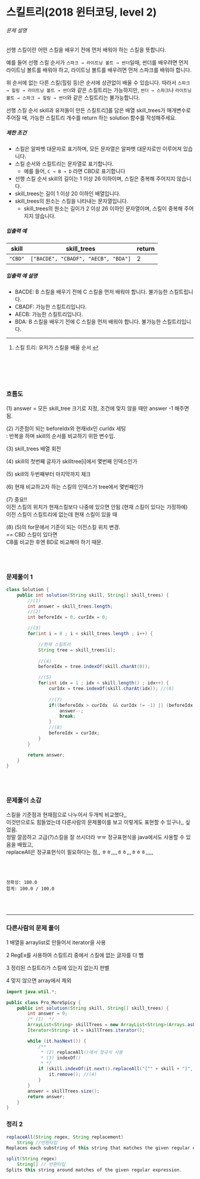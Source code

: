 # 스킬트리(2018 윈터코딩, level 2)

###### 문제 설명

선행 스킬이란 어떤 스킬을 배우기 전에 먼저 배워야 하는 스킬을 뜻합니다.

예를 들어 선행 스킬 순서가 `스파크 → 라이트닝 볼트 → 썬더`일때, 썬더를 배우려면 먼저 라이트닝 볼트를 배워야 하고, 라이트닝 볼트를 배우려면 먼저 스파크를 배워야 합니다.

위 순서에 없는 다른 스킬(힐링 등)은 순서에 상관없이 배울 수 있습니다. 따라서 `스파크 → 힐링 → 라이트닝 볼트 → 썬더`와 같은 스킬트리는 가능하지만, `썬더 → 스파크`나 `라이트닝 볼트 → 스파크 → 힐링 → 썬더`와 같은 스킬트리는 불가능합니다.

선행 스킬 순서 skill과 유저들이 만든 스킬트리[1](https://programmers.co.kr/learn/courses/30/lessons/49993#fn1)를 담은 배열 skill_trees가 매개변수로 주어질 때, 가능한 스킬트리 개수를 return 하는 solution 함수를 작성해주세요.

##### 제한 조건

- 스킬은 알파벳 대문자로 표기하며, 모든 문자열은 알파벳 대문자로만 이루어져 있습니다.
- 스킬 순서와 스킬트리는 문자열로 표기합니다.
  - 예를 들어, `C → B → D` 라면 CBD로 표기합니다
- 선행 스킬 순서 skill의 길이는 1 이상 26 이하이며, 스킬은 중복해 주어지지 않습니다.
- skill_trees는 길이 1 이상 20 이하인 배열입니다.
- skill_trees의 원소는 스킬을 나타내는 문자열입니다.
  - skill_trees의 원소는 길이가 2 이상 26 이하인 문자열이며, 스킬이 중복해 주어지지 않습니다.

##### 입출력 예

| skill   | skill_trees                         | return |
| ------- | ----------------------------------- | ------ |
| `"CBD"` | `["BACDE", "CBADF", "AECB", "BDA"]` | 2      |

##### 입출력 예 설명

- BACDE: B 스킬을 배우기 전에 C 스킬을 먼저 배워야 합니다. 불가능한 스킬트립니다.
- CBADF: 가능한 스킬트리입니다.
- AECB: 가능한 스킬트리입니다.
- BDA: B 스킬을 배우기 전에 C 스킬을 먼저 배워야 합니다. 불가능한 스킬트리입니다.

------

1. 스킬 트리: 유저가 스킬을 배울 순서 [↩](https://programmers.co.kr/learn/courses/30/lessons/49993#fnref1)

<br><br>

<br>

### 흐름도

(1) answer = 모든 skill_tree 크기로 지정, 조건에 맞지 않을 때만 answer -1 해주면 됨.

(2) 기준점이 되는 beforeIdx와 현재idx인 curIdx 세팅  
	 :  반복을 하며 skill의 순서를 비교하기 위한 변수임.

(3) skill_trees 배열 회전

(4) skill의 첫번째 글자가 skilltree[i]에서 몇번째 인덱스인가

(5) skill의 두번째부터 마지막까지 체크

(6) 현재 비교하고자 하는 스킬의 인덱스가 tree에서 몇번째인가

(7) 중요!!  
	이전 스킬의 위치가 현재스킬보다 나중에 있으면 안됨 (현재 스킬이 있다는 가정하에)  
	이전 스킬이 스킬트리에 없는데 현재 스킬이 있을 때

(8) (5)의 for문에서 기준이 되는 이전스킬 위치 변경.  
	== CBD 스킬이 있다면  
    CB를 비교한 후엔 BD로 비교해야 하기 때문.

<br><br>

### 문제풀이 1

```java
class Solution {
    public int solution(String skill, String[] skill_trees) {
        //(1)
        int answer = skill_trees.length;
        //(2)
        int beforeIdx = 0, curIdx = 0;

        //(3)
        for(int i = 0 ; i < skill_trees.length ; i++) {

            //현재 스킬트리
        	String tree = skill_trees[i];
            
            //(4)
            beforeIdx = tree.indexOf(skill.charAt(0));

            //(5)
            for(int idx = 1 ; idx < skill.length() ; idx++) {
                curIdx = tree.indexOf(skill.charAt(idx)); //(6)
                
                //(7)
                if((beforeIdx > curIdx  && curIdx != -1) || (beforeIdx == -1 && curIdx != -1)) {
                    answer--;
                    break;
                }
                //(8)
                beforeIdx = curIdx;
            }
        }

        return answer;
    }
}
```

<br>

<br>

### 문제풀이 소감

스킬을 기준점과 현재점으로 나누어서 두개씩 비교했다,,   
이것만으로도 힘들었는데 다른사람의 문제풀이를 보고 이렇게도 표현할 수 있구나,, 싶었음.  
정말 깔끔하고 고급(?)스킬을 잘 쓰시더라 ㅠㅠ 정규표현식을 java에서도 사용할 수 있음을 배웠고,   
replaceAll은 정규표현식이 필요하다는 점,, ㅎㅎ,,,,ㅎㅎ,,,ㅎㅎㅎ,,,,, 

<br><br>

```
정확성: 100.0
합계: 100.0 / 100.0
```

<br><br>

--------

### 다른사람의 문제 풀이

1 배열을 arraylist로 만들어서 iterator을 사용

2 RegEx를 사용하여 스킬트리 중에서 스킬에 없는 글자를 다 뺌

3 정리된 스킬트리가 스킬에 있는지 없는지 판별

4 맞지 않으면 array에서 제외

```java
import java.util.*;

public class Pro_MoreSpicy {
    public int solution(String skill, String[] skill_trees) {
        int answer = 0;
        /* (1)  */
        ArrayList<String> skillTrees = new ArrayList<String>(Arrays.asList(skill_trees));
        Iterator<String> it = skillTrees.iterator();

        while (it.hasNext()) {
            /**
	         * (2) replaceAll()에서 정규식 사용
	         * (3) indexOf()
	         * */
            if (skill.indexOf(it.next().replaceAll("[^" + skill + "]", "")) != 0) {
                it.remove(); //(4)
            }
        }
        answer = skillTrees.size();
        return answer;
    }
}
```



### 정리 2

```java
replaceAll(String regex, String replacement) 
	String //반환타입
Replaces each substring of this string that matches the given regular expression with the given replacemen

split(String regex) 
	String[] // 반환타입 
Splits this string around matches of the given regular expression.
```

